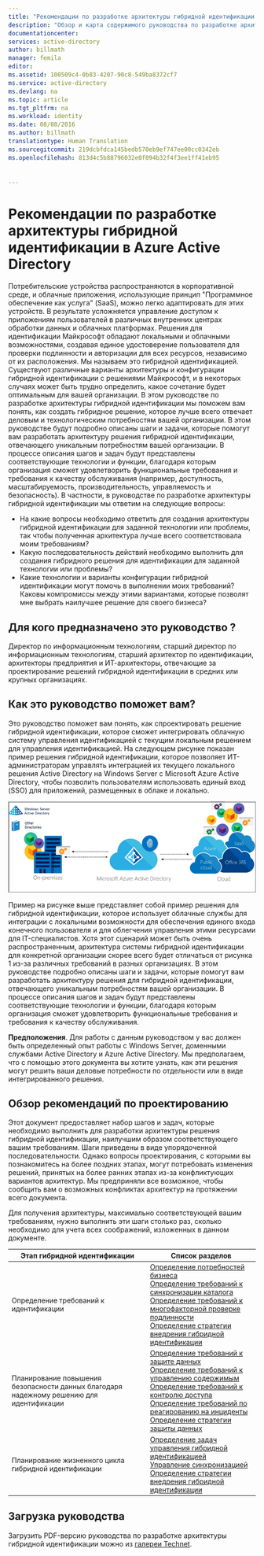 ```yaml
---
title: "Рекомендации по разработке архитектуры гибридной идентификации в Azure Active Directory — обзор | Документация Майкрософт"
description: "Обзор и карта содержимого руководства по разработке архитектуры гибридной идентификации"
documentationcenter: 
services: active-directory
author: billmath
manager: femila
editor: 
ms.assetid: 100509c4-0b83-4207-90c8-549ba8372cf7
ms.service: active-directory
ms.devlang: na
ms.topic: article
ms.tgt_pltfrm: na
ms.workload: identity
ms.date: 08/08/2016
ms.author: billmath
translationtype: Human Translation
ms.sourcegitcommit: 219dcbfdca145bedb570eb9ef747ee00cc0342eb
ms.openlocfilehash: 813d4c5b88796032e0f094b32f4f3ee1ff41eb95


---
```

# <a name="azure-active-directory-hybrid-identity-design-considerations"></a>Рекомендации по разработке архитектуры гибридной идентификации в Azure Active Directory
Потребительские устройства распространяются в корпоративной среде, и облачные приложения, использующие принцип "Программное обеспечение как услуга" (SaaS), можно легко адаптировать для этих устройств. В результате усложняется управление доступом к приложениям пользователей в различных внутренних центрах обработки данных и облачных платформах.  Решения для идентификации Майкрософт обладают локальными и облачными возможностями, создавая единое удостоверение пользователя для проверки подлинности и авторизации для всех ресурсов, независимо от их расположения. Мы называем это гибридной идентификацией. Существуют различные варианты архитектуры и конфигурации гибридной идентификации с решениями Майкрософт, и в некоторых случаях может быть трудно определить, какое сочетание будет оптимальным для вашей организации. В этом руководстве по разработке архитектуры гибридной идентификации мы поможем вам понять, как создать гибридное решение, которое лучше всего отвечает деловым и технологическим потребностям вашей организации.  В этом руководстве будут подробно описаны шаги и задачи, которые помогут вам разработать архитектуру решения гибридной идентификации, отвечающего уникальным потребностям вашей организации. В процессе описания шагов и задач будут представлены соответствующие технологии и функции, благодаря которым организация сможет удовлетворить функциональные требования и требования к качеству обслуживания (например, доступность, масштабируемость, производительность, управляемость и безопасность). В частности, в руководстве по разработке архитектуры гибридной идентификации мы ответим на следующие вопросы: 

* На какие вопросы необходимо ответить для создания архитектуры гибридной идентификации для заданной технологии или проблемы, так чтобы полученная архитектура лучше всего соответствовала моим требованиям?
* Какую последовательность действий необходимо выполнить для создания гибридного решения для идентификации для заданной технологии или проблемы? 
* Какие технологии и варианты конфигурации гибридной идентификации могут помочь в выполнении моих требований? Каковы компромиссы между этими вариантами, которые позволят мне выбрать наилучшее решение для своего бизнеса?

## <a name="who-is-this-guide-intended-for"></a>Для кого предназначено это руководство ?
 Директор по информационным технологиям, старший директор по информационным технологиям, старший архитектор по идентификации, архитекторы предприятия и ИТ-архитекторы, отвечающие за проектирование решений гибридной идентификации в средних или крупных организациях.

## <a name="how-can-this-guide-help-you"></a>Как это руководство поможет вам?
Это руководство поможет вам понять, как спроектировать решение гибридной идентификации, которое сможет интегрировать облачную систему управления идентификацией с текущим локальным решением для управления идентификацией. На следующем рисунке показан пример решения гибридной идентификации, которое позволяет ИТ-администраторам управлять интеграцией их текущего локального решения Active Directory на Windows Server с Microsoft Azure Active Directory, чтобы позволить пользователям использовать единый вход (SSO) для приложений, размещенных в облаке и локально.

![](./media/hybrid-id-design-considerations/hybridID-example.png)

Пример на рисунке выше представляет собой пример решения для гибридной идентификации, которое использует облачные службы для интеграции с локальными возможности для обеспечения единого входа конечного пользователя и для облегчения управления этими ресурсами для IT-специалистов. Хотя этот сценарий может быть очень распространенным, архитектура системы гибридной идентификации для конкретной организации скорее всего будет отличаться от рисунка 1 из-за различных требований в разных организациях. В этом руководстве подробно описаны шаги и задачи, которые помогут вам разработать архитектуру решения для гибридной идентификации, отвечающего уникальным потребностям вашей организации. В процессе описания шагов и задач будут представлены соответствующие технологии и функции, благодаря которым организация сможет удовлетворить функциональные требования и требования к качеству обслуживания.

**Предположения**. Для работы с данным руководством у вас должен быть определенный опыт работы с Windows Server, доменными службами Active Directory и Azure Active Directory. Мы предполагаем, что с помощью этого документа вы хотите узнать, как эти решения могут решить ваши деловые потребности по отдельности или в виде интегрированного решения.

## <a name="design-considerations-overview"></a>Обзор рекомендаций по проектированию
Этот документ предоставляет набор шагов и задач, которые необходимо выполнить для разработки архитектуры решения гибридной идентификации, наилучшим образом соответствующего вашим требованиям. Шаги приведены в виде упорядоченной последовательности. Однако вопросы проектирования, с которыми вы познакомитесь на более поздних этапах, могут потребовать изменения решений, принятых на более ранних этапах из-за конфликтующих вариантов архитектур. Мы предприняли все возможное, чтобы сообщить вам о возможных конфликтах архитектур на протяжении всего документа. 

Для получения архитектуры, максимально соответствующей вашим требованиям, нужно выполнить эти шаги столько раз, сколько необходимо для учета всех соображений, изложенных в данном документе. 

| Этап гибридной идентификации | Список разделов |
| --- | --- |
| Определение требований к идентификации |[Определение потребностей бизнеса](active-directory-hybrid-identity-design-considerations-business-needs.md)<br> [Определение требований к синхронизации каталога](active-directory-hybrid-identity-design-considerations-directory-sync-requirements.md)<br> [Определение требований к многофакторной проверке подлинности](active-directory-hybrid-identity-design-considerations-multifactor-auth-requirements.md)<br> [Определение стратегии внедрения гибридной идентификации](active-directory-hybrid-identity-design-considerations-identity-adoption-strategy.md) |
| Планирование повышения безопасности данных благодаря надежному решению для идентификации |[Определение требований к защите данных](active-directory-hybrid-identity-design-considerations-dataprotection-requirements.md) <br> [Определение требований к управлению содержимым](active-directory-hybrid-identity-design-considerations-contentmgt-requirements.md)<br> [Определение требований к контролю доступа](active-directory-hybrid-identity-design-considerations-accesscontrol-requirements.md)<br> [Определение требований по реагированию на инциденты](active-directory-hybrid-identity-design-considerations-incident-response-requirements.md) <br> [Определение стратегии защиты данных](active-directory-hybrid-identity-design-considerations-data-protection-strategy.md) |
| Планирование жизненного цикла гибридной идентификации |[Определение задач управления гибридной идентификацией](active-directory-hybrid-identity-design-considerations-hybrid-id-management-tasks.md) <br> [Управление синхронизацией](active-directory-hybrid-identity-design-considerations-hybrid-id-management-tasks.md)<br> [Определение стратегии внедрения гибридной идентификации](active-directory-hybrid-identity-design-considerations-lifecycle-adoption-strategy.md) |

## <a name="download-this-guide"></a>Загрузка руководства
Загрузить PDF-версию руководства по разработке архитектуры гибридной идентификации можно из [галереи Technet](https://gallery.technet.microsoft.com/Azure-Hybrid-Identity-b06c8288). 




<!--HONumber=Nov16_HO3-->



